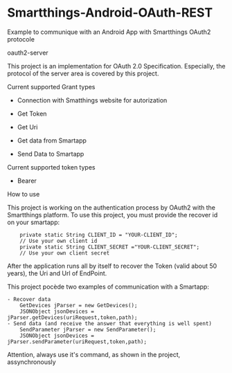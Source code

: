 # Smartthings-Android-OAuth-REST
Example to communique with an Android App with Smartthings OAuth2 protocole


oauth2-server

  This project is an implementation for OAuth 2.0 Specification. Especially, the protocol of the server area is covered by this project.

Current supported Grant types

  - Connection with Smatthings website for autorization
  - Get Token
  - Get Uri

  - Get data from Smartapp
  - Send Data to Smartapp

Current supported token types

  - Bearer

How to use

  This project is working on the authentication process by OAuth2 with the Smartthings platform.
  To use this project, you must provide the recover id on your smartapp:
        
        private static String CLIENT_ID = "YOUR-CLIENT_ID";
        // Use your own client id
        private static String CLIENT_SECRET ="YOUR-CLIENT_SECRET";
        // Use your own client secret

  After the application runs all by itself to recover the Token (valid about 50 years), the Uri and Url of EndPoint.

  This project pocède two examples of communication with a Smartapp:

    - Recover data
        GetDevices jParser = new GetDevices();
        JSONObject jsonDevices = jParser.getDevices(uriRequest,token,path);
    - Send data (and receive the answer that everything is well spent)
        SendParameter jParser = new SendParameter();
        JSONObject jsonDevices = jParser.sendParameter(uriRequest,token,path);  

  Attention, always use it's command, as shown in the project, assynchronously
